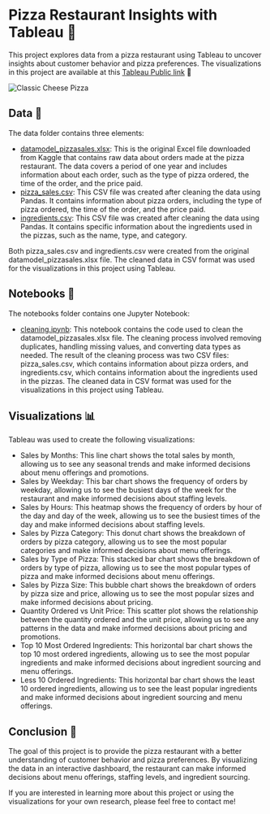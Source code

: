# Pizza Restaurant Insights with Tableau 🍕
This project explores data from a pizza restaurant using Tableau to uncover insights about customer behavior and pizza preferences. The visualizations in this project are available at this <a href="https://public.tableau.com/app/profile/pauclaret/viz/pizza_sales/dashboard?publish=yes">Tableau Public link</a> 🤗

<img src="https://www.foodandwine.com/thmb/Wd4lBRZz3X_8qBr69UOu2m7I2iw=/1500x0/filters:no_upscale():max_bytes(150000):strip_icc()/classic-cheese-pizza-FT-RECIPE0422-31a2c938fc2546c9a07b7011658cfd05.jpg" alt="Classic Cheese Pizza">

## Data 🔢
The data folder contains three elements:

- <a href="https://github.com/pauclaret/pizza-sales-tableau/blob/main/data/datamodel_pizzasales.xlsx">datamodel_pizzasales.xlsx</a>: This is the original Excel file downloaded from Kaggle that contains raw data about orders made at the pizza restaurant. The data covers a period of one year and includes information about each order, such as the type of pizza ordered, the time of the order, and the price paid.
- <a href="https://github.com/pauclaret/pizza-sales-tableau/blob/main/data/pizza_sales.csv">pizza_sales.csv</a>: This CSV file was created after cleaning the data using Pandas. It contains information about pizza orders, including the type of pizza ordered, the time of the order, and the price paid.
- <a href="https://github.com/pauclaret/pizza-sales-tableau/blob/main/data/ingredients.csv">ingredients.csv</a>: This CSV file was created after cleaning the data using Pandas. It contains specific information about the ingredients used in the pizzas, such as the name, type, and category.

Both pizza_sales.csv and ingredients.csv were created from the original datamodel_pizzasales.xlsx file. The cleaned data in CSV format was used for the visualizations in this project using Tableau.

## Notebooks 📓
The notebooks folder contains one Jupyter Notebook:

- <a href="https://github.com/pauclaret/pizza-sales-tableau/blob/main/notebooks/cleaning.ipynb">cleaning.ipynb</a>: This notebook contains the code used to clean the datamodel_pizzasales.xlsx file. The cleaning process involved removing duplicates, handling missing values, and converting data types as needed. The result of the cleaning process was two CSV files: pizza_sales.csv, which contains information about pizza orders, and ingredients.csv, which contains information about the ingredients used in the pizzas. The cleaned data in CSV format was used for the visualizations in this project using Tableau.

## Visualizations 📊
Tableau was used to create the following visualizations:

- Sales by Months: This line chart shows the total sales by month, allowing us to see any seasonal trends and make informed decisions about menu offerings and promotions.
- Sales by Weekday: This bar chart shows the frequency of orders by weekday, allowing us to see the busiest days of the week for the restaurant and make informed decisions about staffing levels.
- Sales by Hours: This heatmap shows the frequency of orders by hour of the day and day of the week, allowing us to see the busiest times of the day and make informed decisions about staffing levels.
- Sales by Pizza Category: This donut chart shows the breakdown of orders by pizza category, allowing us to see the most popular categories and make informed decisions about menu offerings.
- Sales by Type of Pizza: This stacked bar chart shows the breakdown of orders by type of pizza, allowing us to see the most popular types of pizza and make informed decisions about menu offerings.
- Sales by Pizza Size: This bubble chart shows the breakdown of orders by pizza size and price, allowing us to see the most popular sizes and make informed decisions about pricing.
- Quantity Ordered vs Unit Price: This scatter plot shows the relationship between the quantity ordered and the unit price, allowing us to see any patterns in the data and make informed decisions about pricing and promotions.
- Top 10 Most Ordered Ingredients: This horizontal bar chart shows the top 10 most ordered ingredients, allowing us to see the most popular ingredients and make informed decisions about ingredient sourcing and menu offerings.
- Less 10 Ordered Ingredients: This horizontal bar chart shows the least 10 ordered ingredients, allowing us to see the least popular ingredients and make informed decisions about ingredient sourcing and menu offerings.

## Conclusion 🍕
The goal of this project is to provide the pizza restaurant with a better understanding of customer behavior and pizza preferences. By visualizing the data in an interactive dashboard, the restaurant can make informed decisions about menu offerings, staffing levels, and ingredient sourcing.

If you are interested in learning more about this project or using the visualizations for your own research, please feel free to contact me!